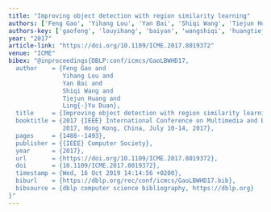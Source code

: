 ```yaml
---
title: "Improving object detection with region similarity learning"
authors: ['Feng Gao', 'Yihang Lou', 'Yan Bai', 'Shiqi Wang', 'Tiejun Huang', 'Ling-Yu Duan']
authors-key: ['gaofeng', 'louyihang', 'baiyan', 'wangshiqi', 'huangtiejun', 'duanlingyu']
year: "2017"
article-link: "https://doi.org/10.1109/ICME.2017.8019372"
venue: "ICME"
bibex: "@inproceedings{DBLP:conf/icmcs/GaoLBWHD17,
  author    = {Feng Gao and
               Yihang Lou and
               Yan Bai and
               Shiqi Wang and
               Tiejun Huang and
               Ling{-}Yu Duan},
  title     = {Improving object detection with region similarity learning},
  booktitle = {2017 {IEEE} International Conference on Multimedia and Expo, {ICME}
               2017, Hong Kong, China, July 10-14, 2017},
  pages     = {1488--1493},
  publisher = {{IEEE} Computer Society},
  year      = {2017},
  url       = {https://doi.org/10.1109/ICME.2017.8019372},
  doi       = {10.1109/ICME.2017.8019372},
  timestamp = {Wed, 16 Oct 2019 14:14:56 +0200},
  biburl    = {https://dblp.org/rec/conf/icmcs/GaoLBWHD17.bib},
  bibsource = {dblp computer science bibliography, https://dblp.org}
}"
---
```


